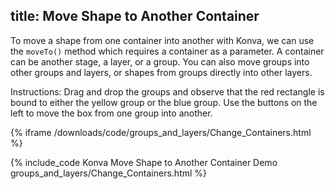 title:  Move Shape to Another Container
---

To move a shape from one container into another with Konva, we can use the
`moveTo()` method which requires a container as a parameter.
A container can be another stage, a layer, or a group.  You can also move groups
into other groups and layers, or shapes from groups directly into other layers.

Instructions: Drag and drop the groups and observe that the red rectangle is
bound to either the yellow group or the blue group.
Use the buttons on the left to move the box from one group into another.

{% iframe /downloads/code/groups_and_layers/Change_Containers.html %}

{% include_code Konva Move Shape to Another Container Demo groups_and_layers/Change_Containers.html %}